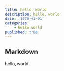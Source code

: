 ```yaml
---
title: hello, world
description: hello, world
date: '1970-01-01'
categories:
    - hello world
published: true
---
```


## Markdown

hello, world